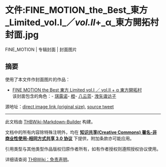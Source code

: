 # 文件:FINE_MOTION_the_Best_東方_Limited_vol.I_／_vol.II_+_α_東方開拓村封面.jpg

<!-- source html: G:\repos\THBWiki-Markdown-Builder\THBWikiMarkdown\Temp\file\c\ca\ns6%3AFINE_MOTION_the_Best_%E6%9D%B1%E6%96%B9_Limited_vol%2EI_%EF%BC%8F_vol%2EII_%2B_%CE%B1_%E6%9D%B1%E6%96%B9%E9%96%8B%E6%8B%93%E6%9D%91%E5%B0%81%E9%9D%A2%2Ejpg.html -->

FINE_MOTION | 专辑封面 | 封面图片


## 摘要
  
使用了本文件作封面图片的作品：
  

- [FINE MOTION the Best 東方 Limited vol.I ／ vol.II + α 東方開拓村](./FINE_MOTION_the_Best_東方_Limited_vol.I_／_vol.II_+_α_東方開拓村.md)  
该封面包含的角色：- [琪露诺](./琪露诺.md)- [橙](./橙.md)- [八云蓝](./八云蓝.md)- [洩矢诹访子](./洩矢诹访子.md)

  
源地址：[direct image link (original size)](https://pbs.twimg.com/media/F6mDkMSbsAAauh_?format=jpg&amp;name=orig), [source tweet](https://twitter.com/OHGYixuhOpuO71o/status/1705038703482323224)
  





---

此文档由 [THBWiki-Markdown-Builder](https://github.com/Delsin-Yu/THBWiki-Markdown-Builder) 构建。

文档中的所有内容除特殊注明外，均在 [**知识共享(Creative Commons) 署名-非商业性使用-相同方式共享 3.0 协议**](https://creativecommons.org/licenses/by-sa/3.0/deed.zh-hans) 下提供，附加条款亦可能应用。

引用类型与其他类型作品版权归原作者所有，如有作者授权则遵照授权协议使用。

详细请查阅 [THBWiki：免责声明](https://thbwiki.cc/THBWiki:%E5%85%8D%E8%B4%A3%E5%A3%B0%E6%98%8E)。

